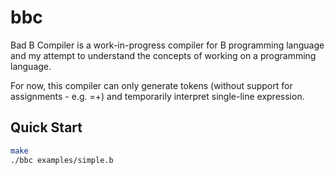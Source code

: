 # bbc

Bad B Compiler is a work-in-progress compiler for B programming language and my attempt to understand the concepts of working on a programming language.

For now, this compiler can only generate tokens (without support for assignments - e.g. =+) and temporarily interpret single-line expression.

## Quick Start
```bash
make
./bbc examples/simple.b
```
